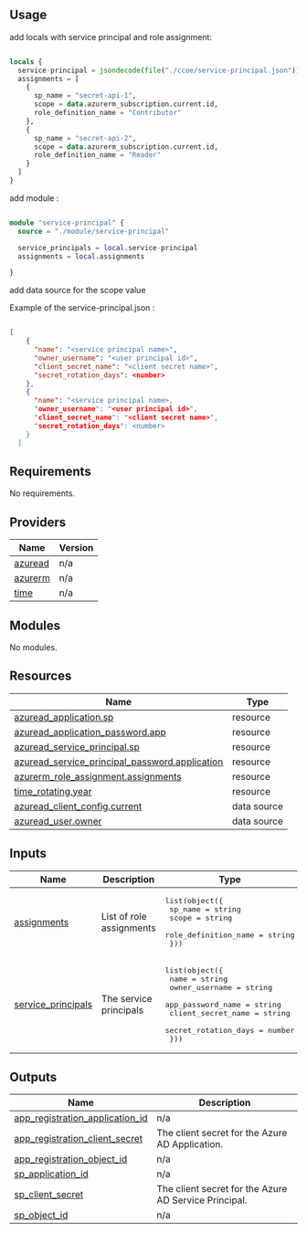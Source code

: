 ## Usage

add locals with service principal and role assignment:

```terraform

locals {
  service-principal = jsondecode(file("./ccoe/service-principal.json"))
  assignments = [
    {
      sp_name = "secret-api-1",
      scope = data.azurerm_subscription.current.id,
      role_definition_name = "Contributor"
    },
    {
      sp_name = "secret-api-2",
      scope = data.azurerm_subscription.current.id,
      role_definition_name = "Reader"
    }
  ]
}

```

add module : 

```terraform

module "service-principal" {
  source = "./module/service-principal"

  service_principals = local.service-principal
  assignments = local.assignments

}

```
add data source for the scope value 

Example of the service-principal.json : 

```json

[
    {
      "name": "<service principal name>",
      "owner_username": "<user principal id>",
      "client_secret_name": "<client secret name>",
      "secret_rotation_days": <number>
    },
    {
      "name": "<service principal name>,
      "owner_username": "<user principal id>",
      "client_secret_name": "<client secret name>",
      "secret_rotation_days": <number>
    }
  ]
```

## Requirements

No requirements.

## Providers

| Name | Version |
|------|---------|
| <a name="provider_azuread"></a> [azuread](#provider\_azuread) | n/a |
| <a name="provider_azurerm"></a> [azurerm](#provider\_azurerm) | n/a |
| <a name="provider_time"></a> [time](#provider\_time) | n/a |

## Modules

No modules.

## Resources

| Name | Type |
|------|------|
| [azuread_application.sp](https://registry.terraform.io/providers/hashicorp/azuread/latest/docs/resources/application) | resource |
| [azuread_application_password.app](https://registry.terraform.io/providers/hashicorp/azuread/latest/docs/resources/application_password) | resource |
| [azuread_service_principal.sp](https://registry.terraform.io/providers/hashicorp/azuread/latest/docs/resources/service_principal) | resource |
| [azuread_service_principal_password.application](https://registry.terraform.io/providers/hashicorp/azuread/latest/docs/resources/service_principal_password) | resource |
| [azurerm_role_assignment.assignments](https://registry.terraform.io/providers/hashicorp/azurerm/latest/docs/resources/role_assignment) | resource |
| [time_rotating.year](https://registry.terraform.io/providers/hashicorp/time/latest/docs/resources/rotating) | resource |
| [azuread_client_config.current](https://registry.terraform.io/providers/hashicorp/azuread/latest/docs/data-sources/client_config) | data source |
| [azuread_user.owner](https://registry.terraform.io/providers/hashicorp/azuread/latest/docs/data-sources/user) | data source |

## Inputs

| Name | Description | Type | Default | Required |
|------|-------------|------|---------|:--------:|
| <a name="input_assignments"></a> [assignments](#input\_assignments) | List of role assignments | <pre>list(object({<br>    sp_name              = string<br>    scope                = string<br>    role_definition_name = string<br>  }))</pre> | n/a | yes |
| <a name="input_service_principals"></a> [service\_principals](#input\_service\_principals) | The service principals | <pre>list(object({<br>    name                 = string<br>    owner_username       = string<br>    app_password_name    = string<br>    client_secret_name   = string<br>    secret_rotation_days = number<br>  }))</pre> | n/a | yes |

## Outputs

| Name | Description |
|------|-------------|
| <a name="output_app_registration_application_id"></a> [app\_registration\_application\_id](#output\_app\_registration\_application\_id) | n/a |
| <a name="output_app_registration_client_secret"></a> [app\_registration\_client\_secret](#output\_app\_registration\_client\_secret) | The client secret for the Azure AD Application. |
| <a name="output_app_registration_object_id"></a> [app\_registration\_object\_id](#output\_app\_registration\_object\_id) | n/a |
| <a name="output_sp_application_id"></a> [sp\_application\_id](#output\_sp\_application\_id) | n/a |
| <a name="output_sp_client_secret"></a> [sp\_client\_secret](#output\_sp\_client\_secret) | The client secret for the Azure AD Service Principal. |
| <a name="output_sp_object_id"></a> [sp\_object\_id](#output\_sp\_object\_id) | n/a |
